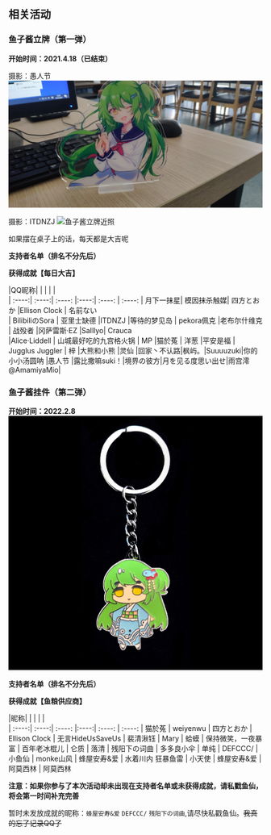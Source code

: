 ## 相关活动

### 鱼子酱立牌（第一弹）

**开始时间：2021.4.18（已结束）**

摄影：愚人节
![鱼子酱立牌桌面](image/lipai2.jpg)




摄影：ITDNZJ
![鱼子酱立牌近照](image/lipai1.png)


如果摆在桌子上的话，每天都是大吉呢

**支持者名单（排名不分先后）**

**获得成就【每日大吉】**

|QQ昵称|  |  | |  |  
| :----:| :----:| :----: |:----:| :----: | :----: 
| 月下一抹星| 模因抹杀触媒| 四方とおか |Ellison Clock | 名前ない   
| BilibiliのSora | 亚里士缺德 |ITDNZJ |等待的梦见岛 | pekora佩克 
|老布尔什维克 | 战殁者 |冈萨雷斯·EZ |SaIllyo| Crauca  
|Alice·Liddell | 山城最好吃的九宫格火锅 | MP |猫於菟 | 洋葱 
|平安是福 | Jugglus Juggler | 梓 |大熊和小熊 |灵仙 
|回家丶不认路|枫屿。|Suuuuzuki|你的小小汤圆呐 |愚人节 
|露比撒嘛suki！|境界の彼方|月を见る度思い出せ|雨宫澪@AmamiyaMio|



### 鱼子酱挂件（第二弹）

**开始时间：2022.2.8**
![鱼子酱挂件](image/钥匙扣.png)

**支持者名单（排名不分先后）**

**获得成就【鱼粮供应商】**

|昵称|  |  |  |  |  
| :----:| :----:| :----: |:----:| :----: | :----: 
| 猫於菟 | weiyenwu | 四方とおか | Ellison Clock | 无言HideUsSaveUs 
| 裴清湫钰 | Mary | 蛤蟆 | 保持微笑，一夜暴富 | 百年老冰棍儿 
| 仑质 | 落清 | 残阳下の词曲 | 多多良小伞 | 单纯 
| DEFCCC/ | 小鱼仙 | monke山风 | 蜂屋安寿&爱 | 水着川内 狂暴鱼雷 
| 小天使 | 蜂屋安寿&爱 | 阿莫西林 | 阿莫西林

**注意：如果你参与了本次活动却未出现在支持者名单或未获得成就，请私戳鱼仙，将会第一时间补充完善**

暂时未发放成就的昵称：`蜂屋安寿&爱` `DEFCCC/` `残阳下の词曲`,请尽快私戳鱼仙。~~我真的忘了记录QQ了~~


